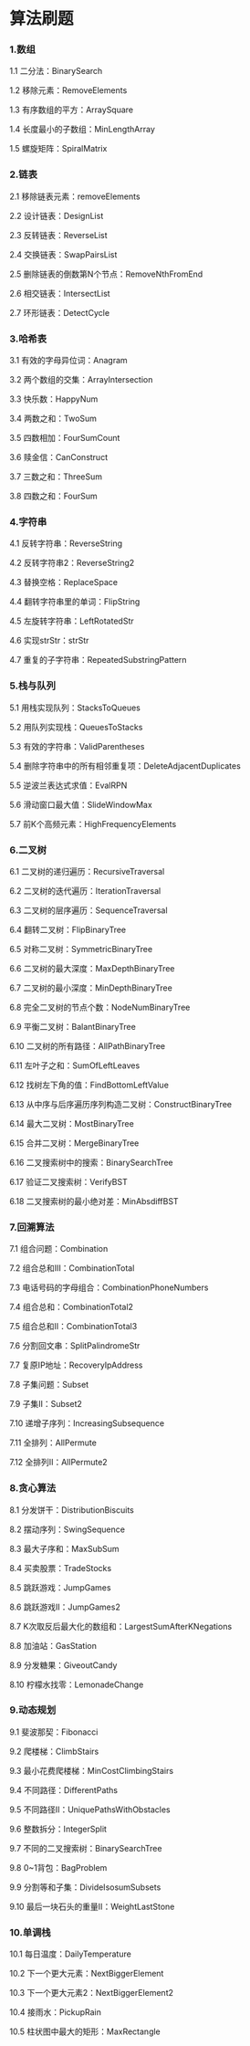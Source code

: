 # 算法刷题

### 1.数组

1.1 二分法：BinarySearch

1.2 移除元素：RemoveElements

1.3 有序数组的平方：ArraySquare

1.4 长度最小的子数组：MinLengthArray

1.5 螺旋矩阵：SpiralMatrix

### 2.链表

2.1 移除链表元素：removeElements

2.2 设计链表：DesignList

2.3 反转链表：ReverseList

2.4 交换链表：SwapPairsList

2.5 删除链表的倒数第N个节点：RemoveNthFromEnd

2.6 相交链表：IntersectList

2.7 环形链表：DetectCycle

### 3.哈希表

3.1 有效的字母异位词：Anagram

3.2 两个数组的交集：ArrayIntersection

3.3 快乐数：HappyNum

3.4 两数之和：TwoSum

3.5 四数相加：FourSumCount

3.6 赎金信：CanConstruct

3.7 三数之和：ThreeSum

3.8 四数之和：FourSum

### 4.字符串

4.1 反转字符串：ReverseString

4.2 反转字符串2：ReverseString2

4.3 替换空格：ReplaceSpace

4.4 翻转字符串里的单词：FlipString

4.5 左旋转字符串：LeftRotatedStr

4.6 实现strStr：strStr

4.7 重复的子字符串：RepeatedSubstringPattern

### 5.栈与队列

5.1 用栈实现队列：StacksToQueues

5.2 用队列实现栈：QueuesToStacks

5.3 有效的字符串：ValidParentheses

5.4 删除字符串中的所有相邻重复项：DeleteAdjacentDuplicates

5.5 逆波兰表达式求值：EvalRPN

5.6 滑动窗口最大值：SlideWindowMax

5.7 前K个高频元素：HighFrequencyElements

### 6.二叉树

6.1 二叉树的递归遍历：RecursiveTraversal

6.2 二叉树的迭代遍历：IterationTraversal

6.3 二叉树的层序遍历：SequenceTraversal

6.4 翻转二叉树：FlipBinaryTree

6.5 对称二叉树：SymmetricBinaryTree

6.6 二叉树的最大深度：MaxDepthBinaryTree

6.7 二叉树的最小深度：MinDepthBinaryTree

6.8 完全二叉树的节点个数：NodeNumBinaryTree

6.9 平衡二叉树：BalantBinaryTree

6.10 二叉树的所有路径：AllPathBinaryTree

6.11 左叶子之和：SumOfLeftLeaves

6.12 找树左下角的值：FindBottomLeftValue

6.13 从中序与后序遍历序列构造二叉树：ConstructBinaryTree

6.14 最大二叉树：MostBinaryTree

6.15 合并二叉树：MergeBinaryTree

6.16 二叉搜索树中的搜索：BinarySearchTree

6.17 验证二叉搜索树：VerifyBST

6.18 二叉搜索树的最小绝对差：MinAbsdiffBST

### 7.回溯算法

7.1 组合问题：Combination

7.2 组合总和III：CombinationTotal

7.3 电话号码的字母组合：CombinationPhoneNumbers

7.4 组合总和：CombinationTotal2

7.5 组合总和II：CombinationTotal3

7.6 分割回文串：SplitPalindromeStr

7.7 复原IP地址：RecoveryIpAddress

7.8 子集问题：Subset

7.9 子集II：Subset2

7.10 递增子序列：IncreasingSubsequence

7.11 全排列：AllPermute

7.12 全排列II：AllPermute2

### 8.贪心算法

8.1 分发饼干：DistributionBiscuits

8.2 摆动序列：SwingSequence

8.3 最大子序和：MaxSubSum

8.4 买卖股票：TradeStocks

8.5 跳跃游戏：JumpGames

8.6 跳跃游戏II：JumpGames2

8.7 K次取反后最大化的数组和：LargestSumAfterKNegations

8.8 加油站：GasStation

8.9 分发糖果：GiveoutCandy

8.10 柠檬水找零：LemonadeChange

### 9.动态规划

9.1 斐波那契：Fibonacci

9.2 爬楼梯：ClimbStairs

9.3 最小花费爬楼梯：MinCostClimbingStairs

9.4 不同路径：DifferentPaths

9.5 不同路径II：UniquePathsWithObstacles

9.6 整数拆分：IntegerSplit

9.7 不同的二叉搜索树：BinarySearchTree

9.8 0~1背包：BagProblem

9.9 分割等和子集：DivideIsosumSubsets

9.10 最后一块石头的重量II：WeightLastStone

### 10.单调栈

10.1 每日温度：DailyTemperature

10.2 下一个更大元素：NextBiggerElement

10.3 下一个更大元素2：NextBiggerElement2

10.4 接雨水：PickupRain

10.5 柱状图中最大的矩形：MaxRectangle

